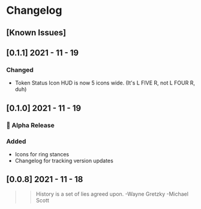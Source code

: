 # Changelog

## [Known Issues]

## [0.1.1] 2021 - 11 - 19
### Changed
- Token Status Icon HUD is now 5 icons wide. (It's L FIVE R, not L FOUR R, duh)

## [0.1.0] 2021 - 11 - 19
### :tada: Alpha Release
### Added
- Icons for ring stances
- Changelog for tracking version updates

## [0.0.8] 2021 - 11 - 18
>> History is a set of lies agreed upon. 
> -Wayne Gretzky 
-Michael Scott